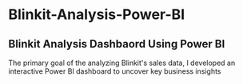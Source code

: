 # Blinkit-Analysis-Power-BI



## Blinkit Analysis Dashbaord Using Power BI

The primary goal of the analyzing Blinkit's sales data, I developed an interactive Power BI dashboard to uncover key business insights
